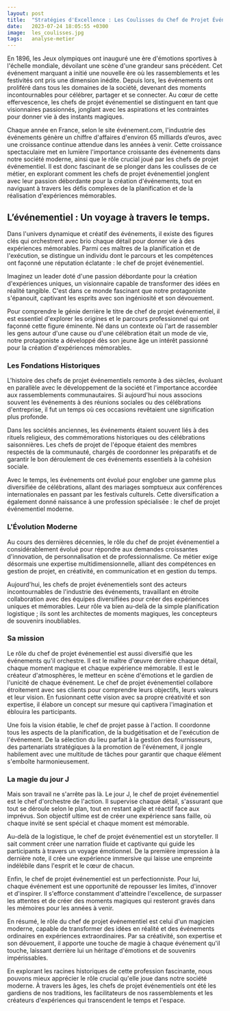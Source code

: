 ```yaml
---
layout: post
title:  "Stratégies d'Excellence : Les Coulisses du Chef de Projet Événementiel"
date:   2023-07-24 18:05:55 +0300
image:  les_coulisses.jpg
tags:   analyse-metier
---
```

En 1896, les Jeux olympiques ont inauguré une ère d'émotions sportives à l'échelle mondiale, dévoilant une scène d'une grandeur sans précédent. Cet événement marquant a initié une nouvelle ère où les rassemblements et les festivités ont pris une dimension inédite. Depuis lors, les événements ont proliféré dans tous les domaines de la société, devenant des moments incontournables pour célébrer, partager et se connecter. Au cœur de cette effervescence, les chefs de projet événementiel se distinguent en tant que visionnaires passionnés, jonglant avec les aspirations et les contraintes pour donner vie à des instants magiques.

Chaque année en France, selon le site événement.com, l'industrie des événements génère un chiffre d'affaires d'environ 65 milliards d’euros, avec une croissance continue attendue dans les années à venir. Cette croissance spectaculaire met en lumière l'importance croissante des événements dans notre société moderne, ainsi que le rôle crucial joué par les chefs de projet événementiel. Il est donc fascinant de se plonger dans les coulisses de ce métier, en explorant comment les chefs de projet événementiel jonglent avec leur passion débordante pour la création d'événements, tout en naviguant à travers les défis complexes de la planification et de la réalisation d'expériences mémorables. 


## L’événementiel : Un voyage à travers le temps.

Dans l'univers dynamique et créatif des événements, il existe des figures clés qui orchestrent avec brio chaque détail pour donner vie à des expériences mémorables. Parmi ces maîtres de la planification et de l'exécution, se distingue un individu dont le parcours et les compétences ont façonné une réputation éclatante : le chef de projet événementiel.

Imaginez un leader doté d'une passion débordante pour la création d'expériences uniques, un visionnaire capable de transformer des idées en réalité tangible. C'est dans ce monde fascinant que notre protagoniste s'épanouit, captivant les esprits avec son ingéniosité et son dévouement.

Pour comprendre le génie derrière le titre de chef de projet événementiel, il est essentiel d'explorer les origines et le parcours professionnel qui ont façonné cette figure éminente. Né dans un contexte où l'art de rassembler les gens autour d'une cause ou d'une célébration était un mode de vie, notre protagoniste a développé dès son jeune âge un intérêt passionné pour la création d'expériences mémorables.

### Les Fondations Historiques 

L'histoire des chefs de projet événementiels remonte à des siècles, évoluant en parallèle avec le développement de la société et l'importance accordée aux rassemblements communautaires. Si aujourd'hui nous associons souvent les événements à des réunions sociales ou des célébrations d'entreprise, il fut un temps où ces occasions revêtaient une signification plus profonde.

Dans les sociétés anciennes, les événements étaient souvent liés à des rituels religieux, des commémorations historiques ou des célébrations saisonnières. Les chefs de projet de l'époque étaient des membres respectés de la communauté, chargés de coordonner les préparatifs et de garantir le bon déroulement de ces événements essentiels à la cohésion sociale.

Avec le temps, les événements ont évolué pour englober une gamme plus diversifiée de célébrations, allant des mariages somptueux aux conférences internationales en passant par les festivals culturels. Cette diversification a également donné naissance à une profession spécialisée : le chef de projet événementiel moderne.

### L'Évolution Moderne 

Au cours des dernières décennies, le rôle du chef de projet événementiel a considérablement évolué pour répondre aux demandes croissantes d'innovation, de personnalisation et de professionnalisme. Ce métier exige désormais une expertise multidimensionnelle, alliant des compétences en gestion de projet, en créativité, en communication et en gestion du temps.

Aujourd'hui, les chefs de projet événementiels sont des acteurs incontournables de l'industrie des événements, travaillant en étroite collaboration avec des équipes diversifiées pour créer des expériences uniques et mémorables. Leur rôle va bien au-delà de la simple planification logistique ; ils sont les architectes de moments magiques, les concepteurs de souvenirs inoubliables.

### Sa mission 

Le rôle du chef de projet événementiel est aussi diversifié que les événements qu'il orchestre. Il est le maître d'œuvre derrière chaque détail, chaque moment magique et chaque expérience mémorable. Il est le créateur d'atmosphères, le metteur en scène d'émotions et le gardien de l'unicité de chaque événement.
Le chef de projet événementiel collabore étroitement avec ses clients pour comprendre leurs objectifs, leurs valeurs et leur vision. En fusionnant cette vision avec sa propre créativité et son expertise, il élabore un concept sur mesure qui captivera l'imagination et éblouira les participants.

Une fois la vision établie, le chef de projet passe à l'action. Il coordonne tous les aspects de la planification, de la budgétisation et de l'exécution de l'événement. De la sélection du lieu parfait à la gestion des fournisseurs, des partenariats stratégiques à la promotion de l'événement, il jongle habilement avec une multitude de tâches pour garantir que chaque élément s'emboîte harmonieusement.

### La magie du jour J

Mais son travail ne s'arrête pas là. Le jour J, le chef de projet événementiel est le chef d'orchestre de l'action. Il supervise chaque détail, s'assurant que tout se déroule selon le plan, tout en restant agile et réactif face aux imprévus. Son objectif ultime est de créer une expérience sans faille, où chaque invité se sent spécial et chaque moment est mémorable.

Au-delà de la logistique, le chef de projet événementiel est un storyteller. Il sait comment créer une narration fluide et captivante qui guide les participants à travers un voyage émotionnel. De la première impression à la dernière note, il crée une expérience immersive qui laisse une empreinte indélébile dans l'esprit et le cœur de chacun.

Enfin, le chef de projet événementiel est un perfectionniste. Pour lui, chaque événement est une opportunité de repousser les limites, d'innover et d'inspirer. Il s'efforce constamment d'atteindre l'excellence, de surpasser les attentes et de créer des moments magiques qui resteront gravés dans les mémoires pour les années à venir.

En résumé, le rôle du chef de projet événementiel est celui d'un magicien moderne, capable de transformer des idées en réalité et des événements ordinaires en expériences extraordinaires. Par sa créativité, son expertise et son dévouement, il apporte une touche de magie à chaque événement qu'il touche, laissant derrière lui un héritage d'émotions et de souvenirs impérissables.

En explorant les racines historiques de cette profession fascinante, nous pouvons mieux apprécier le rôle crucial qu'elle joue dans notre société moderne. À travers les âges, les chefs de projet événementiels ont été les gardiens de nos traditions, les facilitateurs de nos rassemblements et les créateurs d'expériences qui transcendent le temps et l'espace.
